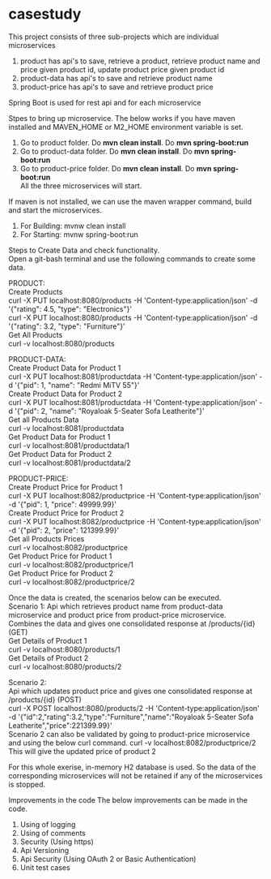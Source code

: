 # casestudy

This project consists of three sub-projects which are individual microservices  
   1. product has api's to save, retrieve a product, retrieve product name and price given product id, update product price given product id  
   2. product-data has api's to save and retrieve product name  
   3. product-price has api's to save and retrieve product price  

Spring Boot is used for rest api and for each microservice

Stpes to bring up microservice. The below works if you have maven installed and MAVEN_HOME or M2_HOME environment variable is set.  

   1. Go to product folder. Do **mvn clean install**. Do **mvn spring-boot:run**  
   2. Go to product-data folder. Do **mvn clean install**. Do **mvn spring-boot:run**  
   3. Go to product-price folder. Do **mvn clean install**. Do **mvn spring-boot:run**  
All the three microservices will start.  

If maven is not installed, we can use the maven wrapper command, build and start the microservices.  
   1. For Building: mvnw clean install  
   2. For Starting: mvnw spring-boot:run   

Steps to Create Data and check functionality.  
Open a git-bash terminal and use the following commands to create some data.  

PRODUCT:  
    Create Products  
       curl -X PUT localhost:8080/products -H 'Content-type:application/json' -d '{"rating": 4.5, "type": "Electronics"}'  
       curl -X PUT localhost:8080/products -H 'Content-type:application/json' -d '{"rating": 3.2, "type": "Furniture"}'  
    Get All Products  
       curl -v localhost:8080/products  


PRODUCT-DATA:  
    Create Product Data for Product 1  
       curl -X PUT localhost:8081/productdata -H 'Content-type:application/json' -d '{"pid": 1, "name": "Redmi MiTV 55"}'  
    Create Product Data for Product 2  
       curl -X PUT localhost:8081/productdata -H 'Content-type:application/json' -d '{"pid": 2, "name": "Royaloak 5-Seater Sofa Leatherite"}'  
    Get all Products Data  
       curl -v localhost:8081/productdata  
    Get Product Data for Product 1  
       curl -v localhost:8081/productdata/1  
    Get Product Data for Product 2  
       curl -v localhost:8081/productdata/2  


PRODUCT-PRICE:  
    Create Product Price for Product 1  
       curl -X PUT localhost:8082/productprice -H 'Content-type:application/json' -d '{"pid": 1, "price": 49999.99}'  
    Create Product Price for Product 2  
       curl -X PUT localhost:8082/productprice -H 'Content-type:application/json' -d '{"pid": 2, "price": 121399.99}'  
    Get all Products Prices  
       curl -v localhost:8082/productprice  
    Get Product Price for Product 1  
       curl -v localhost:8082/productprice/1  
    Get Product Price for Product 2  
       curl -v localhost:8082/productprice/2  


Once the data is created, the scenarios below can be executed.  
Scenario 1:
   Api which retrieves product name from product-data microservice and product price from product-price microservice.  
   Combines the data and gives one consolidated response at /products/{id} (GET)  
   Get Details of Product 1  
      curl -v localhost:8080/products/1  
   Get Details of Product 2  
      curl -v localhost:8080/products/2  
    
Scenario 2:  
   Api which updates product price and gives one consolidated response at /products/{id} (POST)  
   curl -X POST localhost:8080/products/2 -H 'Content-type:application/json' -d '{"id":2,"rating":3.2,"type":"Furniture","name":"Royaloak 5-Seater Sofa Leatherite","price":221399.99}'  
   Scenario 2 can also be validated by going to product-price microservice and using the below curl command.
   curl -v localhost:8082/productprice/2
   This will give the updated price of product 2

For this whole exerise, in-memory H2 database is used. So the data of the corresponding microservices will not be retained if any of the microservices is stopped.

Improvements in the code
The below improvements can be made in the code.
1) Using of logging
2) Using of comments
3) Security (Using https)
4) Api Versioning
5) Api Security (Using OAuth 2 or Basic Authentication)
6) Unit test cases
